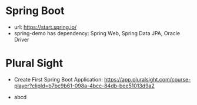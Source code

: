# Spring Boot
- url: https://start.spring.io/
- spring-demo has dependency: Spring Web, Spring Data JPA, Oracle Driver

# Plural Sight
- Create First Spring Boot Application: 
https://app.pluralsight.com/course-player?clipId=b7bc9b61-098a-4bcc-84db-bee51013d9a2

- abcd


